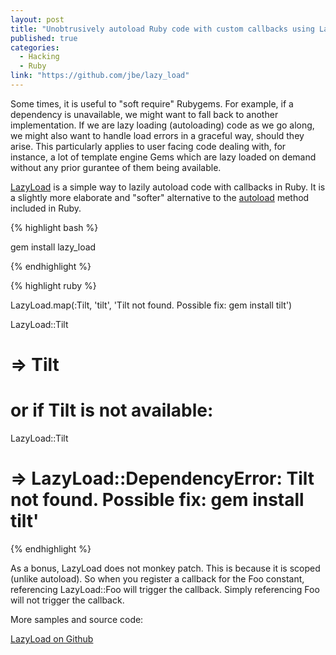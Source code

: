 ```yaml
---
layout: post
title: "Unobtrusively autoload Ruby code with custom callbacks using LazyLoad"
published: true
categories:
  - Hacking
  - Ruby
link: "https://github.com/jbe/lazy_load"
---
```


Some times, it is useful to "soft require" Rubygems. For example, if a dependency is unavailable, we might want to fall back to another implementation. If we are lazy loading (autoloading) code as we go along, we might also want to handle load errors in a graceful way, should they arise. This particularly applies to user facing code dealing with, for instance, a lot of template engine Gems which are lazy loaded on demand without any prior gurantee of them being available.

[LazyLoad](https://github.com/jbe/lazy_load) is a simple way to lazily autoload code with callbacks in Ruby. It is a slightly more elaborate and "softer" alternative to the [autoload](http://ruby-doc.org/core/classes/Module.html#M000443) method included in Ruby.

{% highlight bash %}

gem install lazy_load

{% endhighlight %}

{% highlight ruby %}

LazyLoad.map(:Tilt, 'tilt',
  'Tilt not found. Possible fix: gem install tilt')

LazyLoad::Tilt
# => Tilt

  # or if Tilt is not available:
LazyLoad::Tilt
# => LazyLoad::DependencyError: Tilt not found. Possible fix: gem install tilt'  

{% endhighlight %}

As a bonus, LazyLoad does not monkey patch. This is because it is scoped (unlike autoload). So when you register a callback for the Foo constant, referencing LazyLoad::Foo will trigger the callback. Simply referencing Foo will not trigger the callback.

More samples and source code:

[LazyLoad on Github](https://github.com/jbe/lazy_load)
